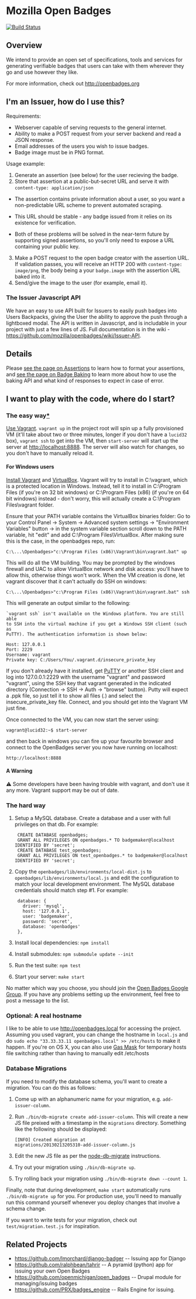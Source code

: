 # Mozilla Open Badges
[![Build Status](https://secure.travis-ci.org/mozilla/openbadges.png?branch=development)](http://travis-ci.org/mozilla/openbadges)

## Overview
We intend to provide an open set of specifications, tools and services for
generating verifiable badges that users can take with them wherever they go
and use however they like.

For more information, check out http://openbadges.org

## I'm an Issuer, how do I use this?

Requirements:

* Webserver capable of serving requests to the general internet.
* Ability to make a POST request from your server backend and read a JSON response.
* Email addresses of the users you wish to issue badges.
* Badge image must be in PNG format.

Usage example:

1. Generate an assertion (see below) for the user recieving the badge.
2. Store that assertion at a public-but-secret URL and serve it with
`content-type: application/json`
  
  * The assertion contains private information about a user, so you want a
    non-predictable URL scheme to prevent automated scraping.
  
  * This URL should be stable - any badge issued from it relies on its
    existence for verification.
  
  * Both of these problems will be solved in the near-term future by
    supporting signed assertions, so you'll only need to expose a URL
    containing your public key.

3. Make a POST request to the open badge creator with the assertion URL. If
validation passes, you will receive an HTTP 200 with `content-type: image/png`,
the body being a your `badge.image` with the assertion URL baked into it.
4. Send/give the image to the user (for example, email it).

### The Issuer Javascript API

We have an easy to use API built for Issuers to easily push badges into Users Backpacks, giving the User the ability to approve the push through a lightboxed modal.  The API is written in Javascript, and is includable in your project with just a few lines of JS. Full documentation is in the wiki - https://github.com/mozilla/openbadges/wiki/Issuer-API.

## Details

Please [see the page on Assertions](https://github.com/mozilla/openbadges/wiki/Assertions) to
learn how to format your assertions, and [see the page on Badge Baking](https://github.com/mozilla/openbadges/wiki/Badge-Baking) to
learn more about how to use the baking API and what kind of responses to
expect in case of error.

## I want to play with the code, where do I start?

### The easy way[*](#a-warning)

[Use Vagrant](http://vagrantup.com/v1/docs/getting-started/index.html). `vagrant up` in the project root will spin
up a fully provisioned VM (it'll take about two or three minutes, longer if
you don't have a `lucid32` box), `vagrant ssh` to get into the VM, then
`start-server` will start up the server at
[http://localhost:8888](http://localhost:8888). The server will also watch for
changes, so you don't have to manually reload it.

#### For Windows users

[Install Vagrant](http://vagrantup.com/v1/docs/getting-started/index.html) and [VirtualBox](https://www.virtualbox.org/). Vagrant will try to install in C:\vagrant, which is a protected location in Windows. Instead, tell it to install in C:\Program Files (if you're on 32 bit windows) or C:\Program Files (x86) (if you're on 64 bit windows) instead - don't worry, this will actually create a C:\Program Files\vagrant folder.

Ensure that your PATH variable contains the VirtualBox binaries folder: Go to your Control Panel -> System -> Advanced system settings -> "Environment Variables" button -> in the system variable section scroll down to the PATH variable, hit "edit" and add C:\Program Files\VirtualBox. After making sure this is the case, in the openbadges repo, run:

    C:\...\Openbadges>"c:\Program Files (x86)\Vagrant\bin\vagrant.bat" up

This will do all the VM building. You may be prompted by the windows firewall and UAC to allow VirtualBox network and disk access: you'll have to allow this, otherwise things won't work. When the VM creation is done, let vagrant discover that it can't actually do SSH on windows:

    C:\...\Openbadges>"c:\Program Files (x86)\Vagrant\bin\vagrant.bat" ssh

This will generate an output similar to the following:

    `vagrant ssh` isn't available on the Windows platform. You are still able
    to SSH into the virtual machine if you get a Windows SSH client (such as
    PuTTY). The authentication information is shown below:

    Host: 127.0.0.1
    Port: 2229
    Username: vagrant
    Private key: C:/Users/You/.vagrant.d/insecure_private_key

If you don't already have it installed, get [PuTTY](http://www.chiark.greenend.org.uk/~sgtatham/putty/download.html) or another SSH client and log into 127.0.0.1:2229 with the username "vagrant" and password "vagrant", using the SSH key that vagrant generated in the indicated directory (Connection -> SSH -> Auth -> "browse" button). Putty will expect a .ppk file, so just tell it to show all files (*.*) and select the insecure_private_key file. Connect, and you should get into the Vagrant VM just fine.

Once connected to the VM, you can now start the server using:

    vagrant@lucid32:~$ start-server

and then back in windows you can fire up your favourite browser and connect to the OpenBadges server you now have running on localhost:

    http://localhost:8888

#### A Warning
:warning: Some developers have been having trouble with vagrant, and don't use it any more. Vagrant support may be out of date.

### The hard way

1. Setup a MySQL database. Create a database and a user with full privileges on
   that db. For example:

        CREATE DATABASE openbadges;
        GRANT ALL PRIVILEGES ON openbadges.* TO badgemaker@localhost IDENTIFIED BY 'secret';
        CREATE DATABASE test_openbadges;
        GRANT ALL PRIVILEGES ON test_openbadges.* to badgemaker@localhost IDENTIFIED BY 'secret';

2. Copy the `openbadges/lib/environments/local-dist.js` to
   `openbadges/lib/environments/local.js` and edit the configuration to match
   your local development environment. The MySQL database credentials should
   match step #1. For example:

        database: {
          driver: 'mysql',
          host: '127.0.0.1',
          user: 'badgemaker',
          password: 'secret',
          database: 'openbadges'
        },

3. Install local dependencies: `npm install`

4. Install submodules: `npm submodule update --init`

5. Run the test suite: `npm test`

6. Start your server: `make start`

No matter which way you choose, you should join the
[Open Badges Google Group](https://groups.google.com/forum/#!forum/openbadges). If
you have any problems setting up the environment, feel free to post a message to the list.

### Optional: A real hostname

I like to be able to use http://openbadges.local for accessing the
project. Assuming you used vagrant, you can change the hostname in `local.js`
and do `sudo echo "33.33.33.11 openbadges.local" >> /etc/hosts` to make it
happen. If you're on OS X, you can also use
[Gas Mask](http://code.google.com/p/gmask/) for temporary hosts file switching
rather than having to manually edit /etc/hosts

### Database Migrations

If you need to modify the database schema, you'll want to create a
migration. You can do this as follows:

1. Come up with an alphanumeric name for your migration, e.g.
   `add-issuer-column`.

2. Run `./bin/db-migrate create add-issuer-column`. This will create a new JS
   file preixed with a timestamp in the `migrations` directory.
   Something like the following should be displayed:

       [INFO] Created migration at  
       migrations/20130213205310-add-issuer-column.js

3. Edit the new JS file as per the [node-db-migrate][] instructions.

4. Try out your migration using `./bin/db-migrate up`.

5. Try rolling back your migration using `./bin/db-migrate down --count 1`.

Finally, note that during development, `make start` automatically runs
`./bin/db-migrate up` for you. For production use, you'll need to manually
run this command yourself whenever you deploy changes that involve a
schema change.

If you want to write tests for your migration, check out 
`test/migration.test.js` for inspiration.

  [node-db-migrate]: https://github.com/nearinfinity/node-db-migrate#creating-migrations

## Related Projects
* https://github.com/lmorchard/django-badger -- Issuing app for Django
* https://github.com/ralphbean/tahrir -- A pyramid (python) app for issuing your own Open Badges
* https://github.com/openmichigan/open_badges -- Drupal module for managing/issuing badges
* https://github.com/PRX/badges_engine -- Rails Engine for issuing.
